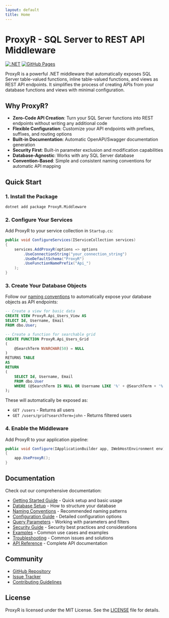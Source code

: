 ```yaml
---
layout: default
title: Home
---
```


# ProxyR - SQL Server to REST API Middleware

[![.NET](https://github.com/abbasmhd/ProxyR/actions/workflows/dotnet.yml/badge.svg)](https://github.com/abbasmhd/ProxyR/actions/workflows/dotnet.yml)
[![GitHub Pages](https://github.com/abbasmhd/ProxyR/actions/workflows/pages.yml/badge.svg)](https://github.com/abbasmhd/ProxyR/actions/workflows/pages.yml)

ProxyR is a powerful .NET middleware that automatically exposes SQL Server table-valued functions, inline table-valued functions, and views as REST API endpoints. It simplifies the process of creating APIs from your database functions and views with minimal configuration.

## Why ProxyR?

- **Zero-Code API Creation**: Turn your SQL Server functions into REST endpoints without writing any additional code
- **Flexible Configuration**: Customize your API endpoints with prefixes, suffixes, and routing options
- **Built-in Documentation**: Automatic OpenAPI/Swagger documentation generation
- **Security First**: Built-in parameter exclusion and modification capabilities
- **Database-Agnostic**: Works with any SQL Server database
- **Convention-Based**: Simple and consistent naming conventions for automatic API mapping

## Quick Start

### 1. Install the Package

```bash
dotnet add package ProxyR.Middleware
```

### 2. Configure Your Services

Add ProxyR to your service collection in `Startup.cs`:

```csharp
public void ConfigureServices(IServiceCollection services)
{
    services.AddProxyR(options => options
        .UseConnectionString("your_connection_string")
        .UseDefaultSchema("ProxyR")
        .UseFunctionNamePrefix("Api_")
    );
}
```

### 3. Create Your Database Objects

Follow our [naming conventions](./docs/naming-conventions.html) to automatically expose your database objects as API endpoints:

```sql
-- Create a view for basic data
CREATE VIEW ProxyR.Api_Users_View AS
SELECT Id, Username, Email
FROM dbo.User;

-- Create a function for searchable grid
CREATE FUNCTION ProxyR.Api_Users_Grid
(
    @SearchTerm NVARCHAR(50) = NULL
)
RETURNS TABLE
AS
RETURN
(
    SELECT Id, Username, Email
    FROM dbo.User
    WHERE (@SearchTerm IS NULL OR Username LIKE '%' + @SearchTerm + '%')
);
```

These will automatically be exposed as:
- `GET /users` - Returns all users
- `GET /users/grid?searchTerm=john` - Returns filtered users

### 4. Enable the Middleware

Add ProxyR to your application pipeline:

```csharp
public void Configure(IApplicationBuilder app, IWebHostEnvironment env)
{
    app.UseProxyR();
}
```

## Documentation

Check out our comprehensive documentation:

- [Getting Started Guide](./docs/getting-started.html) - Quick setup and basic usage
- [Database Setup](./docs/database-setup.html) - How to structure your database
- [Naming Conventions](./docs/naming-conventions.html) - Recommended naming patterns
- [Configuration Guide](./docs/configuration.html) - Detailed configuration options
- [Query Parameters](./docs/query-parameters.html) - Working with parameters and filters
- [Security Guide](./docs/security.html) - Security best practices and considerations
- [Examples](./docs/examples.html) - Common use cases and examples
- [Troubleshooting](./docs/troubleshooting.html) - Common issues and solutions
- [API Reference](./docs/api-reference.html) - Complete API documentation

## Community

- [GitHub Repository](https://github.com/abbasmhd/ProxyR)
- [Issue Tracker](https://github.com/abbasmhd/ProxyR/issues)
- [Contributing Guidelines](./docs/contributing.html)

## License

ProxyR is licensed under the MIT License. See the [LICENSE](https://github.com/abbasmhd/ProxyR/blob/main/LICENSE) file for details.
